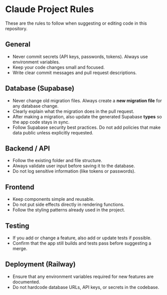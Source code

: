 # Claude Project Rules

These are the rules to follow when suggesting or editing code in this repository.  

## General
- Never commit secrets (API keys, passwords, tokens). Always use environment variables.
- Keep your code changes small and focused.
- Write clear commit messages and pull request descriptions.

## Database (Supabase)
- Never change old migration files. Always create a **new migration file** for any database change.
- Clearly explain what the migration does in the pull request.
- After making a migration, also update the generated Supabase **types** so the app code stays in sync.
- Follow Supabase security best practices. Do not add policies that make data public unless explicitly requested.

## Backend / API
- Follow the existing folder and file structure.
- Always validate user input before saving it to the database.
- Do not log sensitive information (like tokens or passwords).

## Frontend
- Keep components simple and reusable.
- Do not put side effects directly in rendering functions.
- Follow the styling patterns already used in the project.

## Testing
- If you add or change a feature, also add or update tests if possible.
- Confirm that the app still builds and tests pass before suggesting a merge.

## Deployment (Railway)
- Ensure that any environment variables required for new features are documented.
- Do not hardcode database URLs, API keys, or secrets in the codebase.
